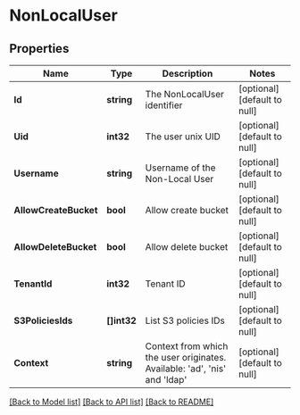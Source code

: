 # NonLocalUser

## Properties
Name | Type | Description | Notes
------------ | ------------- | ------------- | -------------
**Id** | **string** | The NonLocalUser identifier | [optional] [default to null]
**Uid** | **int32** | The user unix UID | [optional] [default to null]
**Username** | **string** | Username of the Non-Local User | [optional] [default to null]
**AllowCreateBucket** | **bool** | Allow create bucket | [optional] [default to null]
**AllowDeleteBucket** | **bool** | Allow delete bucket | [optional] [default to null]
**TenantId** | **int32** | Tenant ID | [optional] [default to null]
**S3PoliciesIds** | **[]int32** | List S3 policies IDs | [optional] [default to null]
**Context** | **string** | Context from which the user originates. Available: &#x27;ad&#x27;, &#x27;nis&#x27; and &#x27;ldap&#x27; | [optional] [default to null]

[[Back to Model list]](../README.md#documentation-for-models) [[Back to API list]](../README.md#documentation-for-api-endpoints) [[Back to README]](../README.md)


